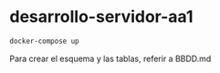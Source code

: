 # desarrollo-servidor-aa1

```bash
docker-compose up
```
Para crear el esquema y las tablas, referir a  BBDD.md
